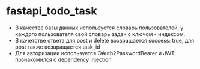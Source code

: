# fastapi_todo_task

- В качестве базы данных используется словарь пользователей, у каждого пользователя свой словарь задач с ключом - индексом.
- В качетстве ответа для post и delete возвращается success: true, для post также возвращается task_id
- Для авторизации используется OAuth2PasswordBearer и JWT, познакомился с dependency injection


